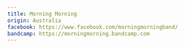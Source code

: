 ```yaml
---
title: Morning Morning
origin: Australia
facebook: https://www.facebook.com/morningmorningband/
bandcamp: https://morningmorning.bandcamp.com
---
```

